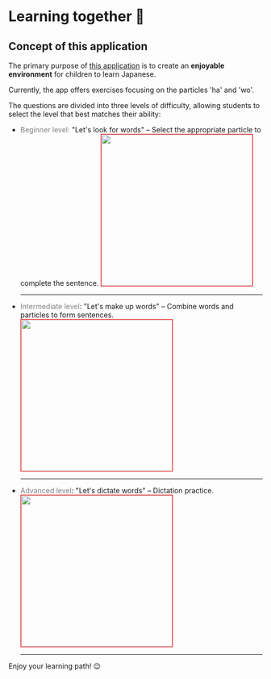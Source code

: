 # Learning together 🎌

## Concept of this application

The primary purpose of [this application](https://prj-japanese-school-app.vercel.app/) is to create an **enjoyable environment** for children to learn Japanese.

Currently, the app offers exercises focusing on the particles 'ha' and 'wo'. 

The questions are divided into three levels of difficulty, allowing students to select the level that best matches their ability:

* <font color="gray">Beginner level:</font> "Let's look for words" – Select the appropriate particle to complete the sentence.
<img src="https://i.giphy.com/media/v1.Y2lkPTc5MGI3NjExcWV6YTU3MjRxNWVyNjk4ZWFqYnM2eDIwNzhocWxraDEybGVheGpyNiZlcD12MV9pbnRlcm5hbF9naWZfYnlfaWQmY3Q9Zw/jnKiDYlTj6laIQmc3l/giphy.gif" height=300px style="border: 1px red solid;"><hr>

* <font color="gray">Intermediate level</font>: "Let's make up words" – Combine words and particles to form sentences.
<img src="https://i.giphy.com/media/v1.Y2lkPTc5MGI3NjExZWlieTgzZ2E3eHljOGN2bXh2MDZlNnZmdWZjdG5qNHF3eHliYjVicCZlcD12MV9pbnRlcm5hbF9naWZfYnlfaWQmY3Q9Zw/BZMrH67BYp3Y9RfWow/giphy.gif" height=300px style="border: 1px red solid;"><hr>

* <font color="gray">Advanced level</font>: "Let's dictate words" – Dictation practice.
<img src="https://i.giphy.com/media/v1.Y2lkPTc5MGI3NjExNTZtNGN6emIzOXdkZ3pkbWZ4MHNxcnN6c3BvN2c4aWZuZ3Nqdms3biZlcD12MV9pbnRlcm5hbF9naWZfYnlfaWQmY3Q9Zw/Zr66kx2qxaJz3FiTBo/giphy.gif" height=300px style="border: 1px red solid;"><hr>

Enjoy your learning path! 😉  
